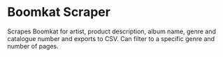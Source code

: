# Boomkat Scraper
Scrapes Boomkat for artist, product description, album name, 
genre and catalogue number and exports to CSV. Can filter to 
a specific genre and number of pages.